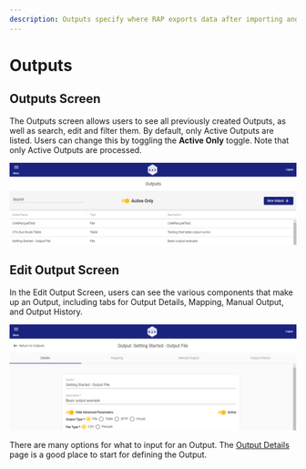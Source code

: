 ```yaml
---
description: Outputs specify where RAP exports data after importing and transforming it.
---
```


# Outputs

## Outputs Screen

The Outputs screen allows users to see all previously created Outputs, as well as search, edit and filter them. By default, only Active Outputs are listed. Users can change this by toggling the **Active Only** toggle. Note that only Active Outputs are processed.

![Outputs Screen](../../.gitbook/assets/image%20%28214%29.png)

## Edit Output Screen

In the Edit Output Screen, users can see the various components that make up an Output, including tabs for Output Details, Mapping, Manual Output, and Output History.

![Output Details Screen](../../.gitbook/assets/image%20%28141%29.png)

There are many options for what to input for an Output. The [Output Details](output-details.md) page is a good place to start for defining the Output.

